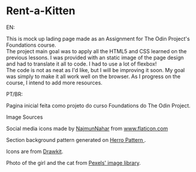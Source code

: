 # Rent-a-Kitten
EN: <p>
This is mock up lading page made as an Assignment for The Odin Project's Foundations course.<br> The project main goal was to apply all the HTML5 and CSS learned on the previous lessons. I was provided with an static image of the page design and had to translate it all to code. I had to use a lot of flexbox!<br> The code is not as neat as I'd like, but I will be improving it soon. My goal was simply to make it all work well on the browser.
As I progress on the course, I intend to add more resources.</p>
  <p>PT/BR:<P>
    Pagina inicial feita como projeto do curso Foundations do The Odin Project.
    
   <p> Image Sources<br>
     <p>Social media icons made by <a href="https://www.flaticon.com/authors/najmunnahar" title="NajmunNahar">NajmunNahar</a> from <a href="https://www.flaticon.com/" title="Flaticon">www.flaticon.com</a></p>
  <p>Section background pattern generated on <a href="http://www.heropatterns.com/"> Herro Pattern </a>.</p>
  <p> Icons are from <a href="https://drawkit.com/free-icons">Drawkit</a>.</p>
  <p> Photo of the girl and the cat from <a href="http://pexels.com"> Pexels' image library</a>.</p>
  
